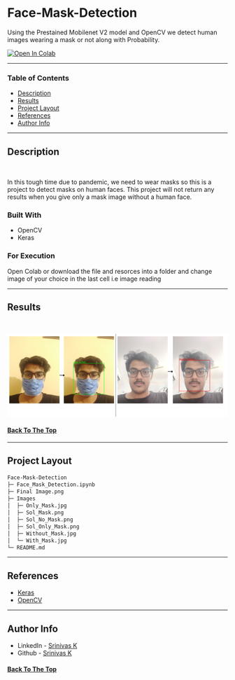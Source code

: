 # Face-Mask-Detection

Using the Prestained Mobilenet V2 model and OpenCV we detect human images wearing a mask or not along with Probability.

[![Open In Colab](https://colab.research.google.com/assets/colab-badge.svg)](https://colab.research.google.com/drive/1mujouGGpE88xGXC0pV7ww5U0bV7Abjyg?usp=sharing)

---

### Table of Contents

- [Description](#description)
- [Results](#results)
- [Project Layout](#project-layout)
- [References](#references)
- [Author Info](#author-info)

---

## Description

<br>

In this tough time due to pandemic, we need to wear masks so this is a project to detect masks on human faces. This project will not return any results when you give only a mask image without a human face. 
<br>

### Built With

- OpenCV
- Keras

### For Execution

Open Colab or download the file and resorces into a folder and change image of your choice in the last cell i.e image reading 
<br>

---

## Results

  <br/>

<p align="center">
  <img  src="Final Image.png" > 
  
</p>


#### [Back To The Top](#Face-Mask-Detection)

---

## Project Layout

```
Face-Mask-Detection
├─ Face_Mask_Detection.ipynb
├─ Final Image.png
├─ Images
│  ├─ Only_Mask.jpg
│  ├─ Sol_Mask.png
│  ├─ Sol_No_Mask.png
│  ├─ Sol_Only_Mask.png
│  ├─ Without_Mask.jpg
│  └─ With_Mask.jpg
└─ README.md

```

---

## References

- [Keras](https://keras.io/)
- [OpenCV](http://docs.opencv.org/)

---

## Author Info

- LinkedIn - [Srinivas K](https://www.linkedin.com/in/srinivas-konduri/)
- Github - [Srinivas K](https://github.com/srinivaskool)

#### [Back To The Top](#Face-Mask-Detection)



